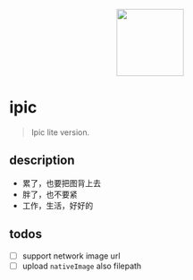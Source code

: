 <p align="center">
  <a href="https://github.com/afeiship/ipic">
    <img width="120" src="http://ww1.sinaimg.cn/large/006tNc79gy1g4qkx5knl7j303k03kjrk.jpg">
  </a>
</p>

# ipic
> Ipic lite version.

## description
- 累了，也要把图背上去
- 胖了，也不要紧
- 工作，生活，好好的

## todos
- [ ] support network image url
- [ ] upload `nativeImage` also filepath

